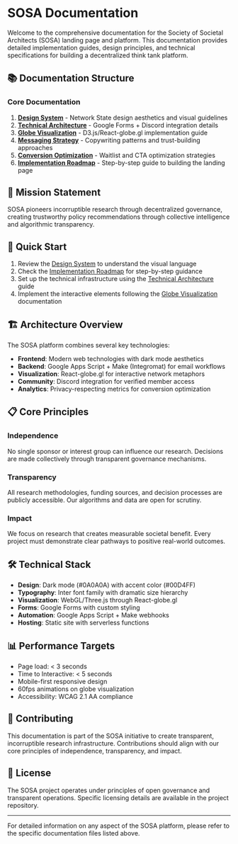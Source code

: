 # SOSA Documentation

Welcome to the comprehensive documentation for the Society of Societal Architects (SOSA) landing page and platform. This documentation provides detailed implementation guides, design principles, and technical specifications for building a decentralized think tank platform.

## 📚 Documentation Structure

### Core Documentation

1. **[Design System](./design-system.md)** - Network State design aesthetics and visual guidelines
2. **[Technical Architecture](./technical-architecture.md)** - Google Forms + Discord integration details
3. **[Globe Visualization](./globe-visualization.md)** - D3.js/React-globe.gl implementation guide
4. **[Messaging Strategy](./messaging-strategy.md)** - Copywriting patterns and trust-building approaches
5. **[Conversion Optimization](./conversion-optimization.md)** - Waitlist and CTA optimization strategies
6. **[Implementation Roadmap](./implementation-roadmap.md)** - Step-by-step guide to building the landing page

## 🎯 Mission Statement

SOSA pioneers incorruptible research through decentralized governance, creating trustworthy policy recommendations through collective intelligence and algorithmic transparency.

## 🚀 Quick Start

1. Review the [Design System](./design-system.md) to understand the visual language
2. Check the [Implementation Roadmap](./implementation-roadmap.md) for step-by-step guidance
3. Set up the technical infrastructure using the [Technical Architecture](./technical-architecture.md) guide
4. Implement the interactive elements following the [Globe Visualization](./globe-visualization.md) documentation

## 🏗️ Architecture Overview

The SOSA platform combines several key technologies:

- **Frontend**: Modern web technologies with dark mode aesthetics
- **Backend**: Google Apps Script + Make (Integromat) for email workflows
- **Visualization**: React-globe.gl for interactive network metaphors
- **Community**: Discord integration for verified member access
- **Analytics**: Privacy-respecting metrics for conversion optimization

## 📋 Core Principles

### Independence
No single sponsor or interest group can influence our research. Decisions are made collectively through transparent governance mechanisms.

### Transparency
All research methodologies, funding sources, and decision processes are publicly accessible. Our algorithms and data are open for scrutiny.

### Impact
We focus on research that creates measurable societal benefit. Every project must demonstrate clear pathways to positive real-world outcomes.

## 🛠️ Technical Stack

- **Design**: Dark mode (#0A0A0A) with accent color (#00D4FF)
- **Typography**: Inter font family with dramatic size hierarchy
- **Visualization**: WebGL/Three.js through React-globe.gl
- **Forms**: Google Forms with custom styling
- **Automation**: Google Apps Script + Make webhooks
- **Hosting**: Static site with serverless functions

## 📊 Performance Targets

- Page load: < 3 seconds
- Time to Interactive: < 5 seconds
- Mobile-first responsive design
- 60fps animations on globe visualization
- Accessibility: WCAG 2.1 AA compliance

## 🤝 Contributing

This documentation is part of the SOSA initiative to create transparent, incorruptible research infrastructure. Contributions should align with our core principles of independence, transparency, and impact.

## 📝 License

The SOSA project operates under principles of open governance and transparent operations. Specific licensing details are available in the project repository.

---

For detailed information on any aspect of the SOSA platform, please refer to the specific documentation files listed above.